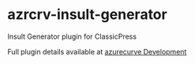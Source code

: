 # azrcrv-insult-generator
Insult Generator plugin for ClassicPress

Full plugin details available at [azurecurve Development](https://development.azurecurve.co.uk/classicpress-plugins/insult-generator/)
